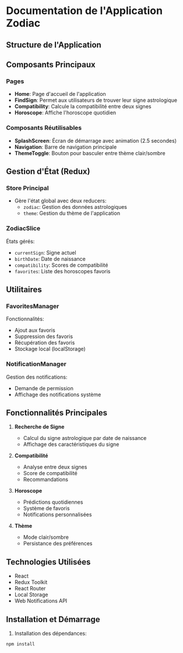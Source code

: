 # Documentation de l'Application Zodiac

## Structure de l'Application

## Composants Principaux

### Pages
- **Home**: Page d'accueil de l'application
- **FindSign**: Permet aux utilisateurs de trouver leur signe astrologique
- **Compatibility**: Calcule la compatibilité entre deux signes
- **Horoscope**: Affiche l'horoscope quotidien

### Composants Réutilisables
- **SplashScreen**: Écran de démarrage avec animation (2.5 secondes)
- **Navigation**: Barre de navigation principale
- **ThemeToggle**: Bouton pour basculer entre thème clair/sombre

## Gestion d'État (Redux)

### Store Principal
- Gère l'état global avec deux reducers:
  - `zodiac`: Gestion des données astrologiques
  - `theme`: Gestion du thème de l'application

### ZodiacSlice
États gérés:
- `currentSign`: Signe actuel
- `birthDate`: Date de naissance
- `compatibility`: Scores de compatibilité
- `favorites`: Liste des horoscopes favoris

## Utilitaires

### FavoritesManager
Fonctionnalités:
- Ajout aux favoris
- Suppression des favoris
- Récupération des favoris
- Stockage local (localStorage)

### NotificationManager
Gestion des notifications:
- Demande de permission
- Affichage des notifications système

## Fonctionnalités Principales

1. **Recherche de Signe**
   - Calcul du signe astrologique par date de naissance
   - Affichage des caractéristiques du signe

2. **Compatibilité**
   - Analyse entre deux signes
   - Score de compatibilité
   - Recommandations

3. **Horoscope**
   - Prédictions quotidiennes
   - Système de favoris
   - Notifications personnalisées

4. **Thème**
   - Mode clair/sombre
   - Persistance des préférences

## Technologies Utilisées

- React
- Redux Toolkit
- React Router
- Local Storage
- Web Notifications API

## Installation et Démarrage

1. Installation des dépendances:
```bash
npm install
